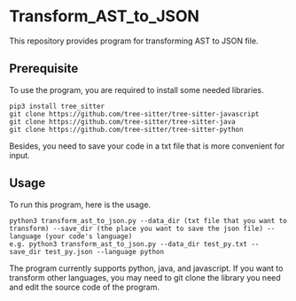 # Transform_AST_to_JSON

This repository provides program for transforming AST to JSON file.

## Prerequisite

To use the program, you are required to install some needed libraries.

```
pip3 install tree_sitter
git clone https://github.com/tree-sitter/tree-sitter-javascript
git clone https://github.com/tree-sitter/tree-sitter-java
git clone https://github.com/tree-sitter/tree-sitter-python
```

Besides, you need to save your code in a txt file that is more convenient for input.

## Usage

To run this program, here is the usage.

```
python3 transform_ast_to_json.py --data_dir (txt file that you want to transform) --save_dir (the place you want to save the json file) --language (your code's language)
e.g. python3 transform_ast_to_json.py --data_dir test_py.txt --save_dir test_py.json --language python
```

The program currently supports python, java, and javascript. If you want to transform other languages, you may need to git clone the library you need and edit the source code of the program. 